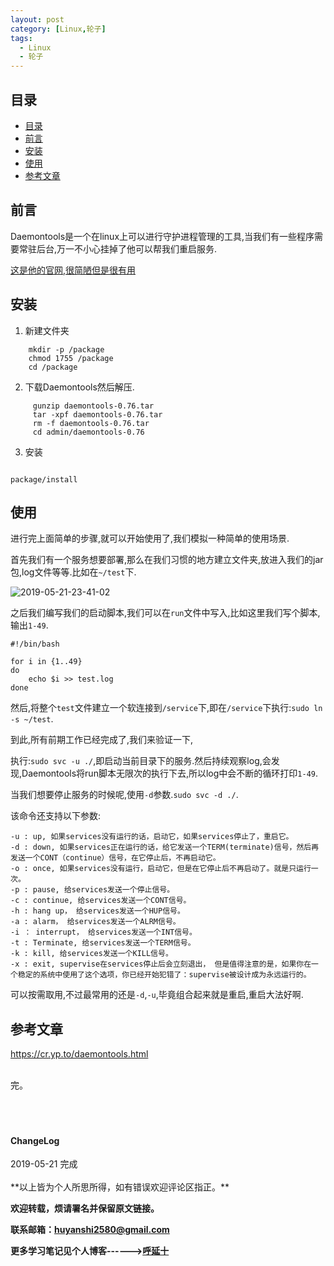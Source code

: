 ```yaml
---
layout: post
category: [Linux,轮子]
tags:
  - Linux
  - 轮子
---
```



## 目录

- [目录](#目录)
- [前言](#前言)
- [安装](#安装)
- [使用](#使用)
- [参考文章](#参考文章)


## 前言

Daemontools是一个在linux上可以进行守护进程管理的工具,当我们有一些程序需要常驻后台,万一不小心挂掉了他可以帮我们重启服务.

[这是他的官网,很简陋但是很有用](https://cr.yp.to/daemontools/install.html)

## 安装

1. 新建文件夹

```shell
    mkdir -p /package
    chmod 1755 /package
    cd /package
```

2. 下载Daemontools然后解压.

```shell
     gunzip daemontools-0.76.tar
     tar -xpf daemontools-0.76.tar
     rm -f daemontools-0.76.tar
     cd admin/daemontools-0.76
```

3. 安装

```shell

package/install

```

## 使用

进行完上面简单的步骤,就可以开始使用了,我们模拟一种简单的使用场景.

首先我们有一个服务想要部署,那么在我们习惯的地方建立文件夹,放进入我们的jar包,log文件等等.比如在`~/test`下.

![2019-05-21-23-41-02](http://img.couplecoders.tech/2019-05-21-23-41-02.png)

之后我们编写我们的启动脚本,我们可以在`run`文件中写入,比如这里我们写个脚本,输出`1-49`.

```shell
#!/bin/bash

for i in {1..49}
do
	echo $i >> test.log
done

```

然后,将整个`test`文件建立一个软连接到`/service`下,即在`/service`下执行:`sudo ln -s ~/test`.

到此,所有前期工作已经完成了,我们来验证一下,

执行:`sudo svc -u ./`,即启动当前目录下的服务.然后持续观察log,会发现,Daemontools将run脚本无限次的执行下去,所以log中会不断的循环打印`1-49`.

当我们想要停止服务的时候呢,使用`-d`参数.`sudo svc -d ./`.

该命令还支持以下参数:

```
-u : up, 如果services没有运行的话，启动它，如果services停止了，重启它。 
-d : down, 如果services正在运行的话，给它发送一个TERM(terminate)信号，然后再发送一个CONT（continue）信号，在它停止后，不再启动它。 
-o : once, 如果services没有运行，启动它，但是在它停止后不再启动了。就是只运行一次。 
-p : pause, 给services发送一个停止信号。 
-c : continue, 给services发送一个CONT信号。 
-h : hang up， 给services发送一个HUP信号。 
-a : alarm， 给services发送一个ALRM信号。 
-i ： interrupt， 给services发送一个INT信号。 
-t : Terminate, 给services发送一个TERM信号。 
-k : kill, 给services发送一个KILL信号。 
-x : exit, supervise在services停止后会立刻退出， 但是值得注意的是，如果你在一个稳定的系统中使用了这个选项，你已经开始犯错了：supervise被设计成为永远运行的。 

```

可以按需取用,不过最常用的还是`-d`,`-u`,毕竟组合起来就是重启,重启大法好啊.

## 参考文章

https://cr.yp.to/daemontools.html

<br>
完。
<br>
<br>
<br>
<br>
<h4>ChangeLog</h4>
2019-05-21 完成
<br>
<br>
**以上皆为个人所思所得，如有错误欢迎评论区指正。**


**欢迎转载，烦请署名并保留原文链接。**


**联系邮箱：huyanshi2580@gmail.com**


**更多学习笔记见个人博客------><a href="{{ site.baseurl }}/">呼延十</a>**